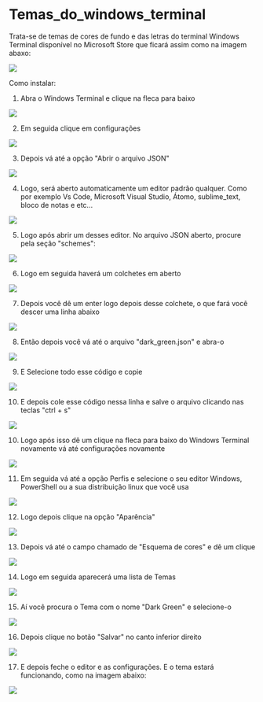 # Temas_do_windows_terminal
Trata-se de temas de cores de fundo e das letras do terminal Windows Terminal disponível no Microsoft Store que ficará assim como na imagem abaxo:

<img src="https://github.com/Marcos-Vitor123/Temas_do_windows_terminal/blob/main/Thema%20dark%20green.PNG">

Como instalar:

1) Abra o Windows Terminal e clique na fleca para baixo

<img src="https://github.com/Marcos-Vitor123/Temas_do_windows_terminal/blob/main/01.PNG">

2) Em seguida clique em configurações

<img src="https://github.com/Marcos-Vitor123/Temas_do_windows_terminal/blob/main/02.PNG">

3) Depois vá até a opção "Abrir o arquivo JSON"

<img src="https://github.com/Marcos-Vitor123/Temas_do_windows_terminal/blob/main/03.PNG">

4) Logo, será aberto automaticamente um editor padrão qualquer. Como por exemplo Vs Code, Microsoft Visual Studio, Átomo, sublime_text, bloco de notas e etc...

<img src="https://github.com/Marcos-Vitor123/Temas_do_windows_terminal/blob/main/04.PNG">

5) Logo após abrir um desses editor. No arquivo JSON aberto, procure pela seção "schemes":

<img src="https://github.com/Marcos-Vitor123/Temas_do_windows_terminal/blob/main/05.PNG">

6) Logo em seguida haverá um colchetes em aberto

<img src="https://github.com/Marcos-Vitor123/Temas_do_windows_terminal/blob/main/06.PNG">

7) Depois você dê um enter logo depois desse colchete, o que fará você descer uma linha abaixo

<img src="https://github.com/Marcos-Vitor123/Temas_do_windows_terminal/blob/main/07.PNG">

8) Então depois você vá até o arquivo "dark_green.json" e abra-o

<img src="https://github.com/Marcos-Vitor123/Temas_do_windows_terminal/blob/main/08.PNG">

9) E Selecione todo esse código e copie

<img src="https://github.com/Marcos-Vitor123/Temas_do_windows_terminal/blob/main/09.PNG">

10) E depois cole esse código nessa linha e salve o arquivo clicando nas teclas "ctrl + s"

<img src="https://github.com/Marcos-Vitor123/Temas_do_windows_terminal/blob/main/10.PNG">

10) Logo após isso dê um clique na fleca para baixo do Windows Terminal novamente vá até configurações novamente

<img src="https://github.com/Marcos-Vitor123/Temas_do_windows_terminal/blob/main/11.PNG">

11) Em seguida vá até a opção Perfis e selecione o seu editor Windows, PowerShell ou a sua distribuição linux que você usa

<img src="https://github.com/Marcos-Vitor123/Temas_do_windows_terminal/blob/main/12.PNG">

12) Logo depois clique na opção "Aparência"

<img src="https://github.com/Marcos-Vitor123/Temas_do_windows_terminal/blob/main/13.PNG">

13) Depois vá até o campo chamado de "Esquema de cores" e dê um clique

<img src="https://github.com/Marcos-Vitor123/Temas_do_windows_terminal/blob/main/14.PNG">

14) Logo em seguida aparecerá uma lista de Temas

<img src="https://github.com/Marcos-Vitor123/Temas_do_windows_terminal/blob/main/15.PNG">

15) Aí você procura o Tema com o nome "Dark Green" e selecione-o

<img src="https://github.com/Marcos-Vitor123/Temas_do_windows_terminal/blob/main/16.PNG">

16) Depois clique no botão "Salvar" no canto inferior direito

<img src="https://github.com/Marcos-Vitor123/Temas_do_windows_terminal/blob/main/17.PNG">

17) E depois feche o editor e as configurações. E o tema estará funcionando, como na imagem abaixo:

<img src="https://github.com/Marcos-Vitor123/Temas_do_windows_terminal/blob/main/18.PNG">
